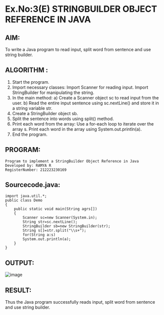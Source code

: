 # Ex.No:3(E)  STRINGBUILDER OBJECT REFERENCE IN JAVA

## AIM:
To write a Java program to read input, split word from sentence and use string builder.

## ALGORITHM :
1.	Start the program.
2.	Import necessary classes:
   Import Scanner for reading input.
  	Import StringBuilder for manipulating the string.
3. In the main method:
   a) Create a Scanner object sc to read input from the user.
   b) Read the entire input sentence using sc.nextLine() and store it in a string variable str.
4. Create a StringBuilder object sb.
5. Split the sentence into words using split() method.
6. Print each word from the array:
   Use a for-each loop to iterate over the array s.
   Print each word in the array using System.out.println(a).
7. End the program.


## PROGRAM:
```
Program to implement a StringBuilder Object Reference in Java
Developed by: RAMYA R
RegisterNumber: 212223230169
```

## Sourcecode.java:

```
import java.util.*;
public class Demo
{
    public static void main(String agrs[])
    {
        Scanner sc=new Scanner(System.in);
        String str=sc.nextLine();
        StringBuilder sb=new StringBuilder(str);
        String s[]=str.split("\\s+");
        for(String a:s)
        System.out.println(a);
    }
}
```



## OUTPUT:

![image](https://github.com/user-attachments/assets/df037656-fc0a-4826-be3b-01146f88e734)


## RESULT:
Thus the Java program successfully reads input, split word from sentence and use string builder.
